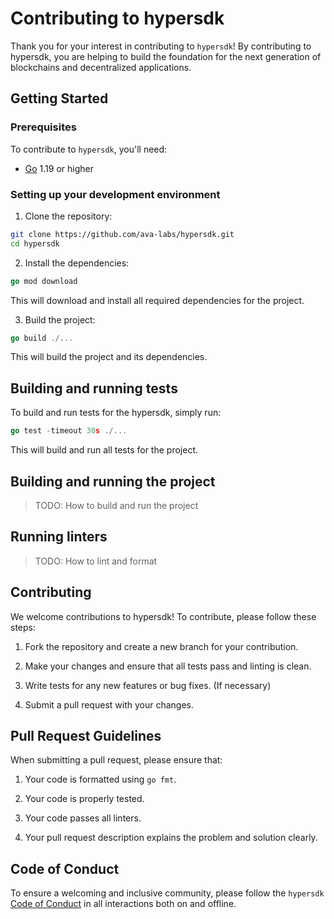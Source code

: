 # Contributing to hypersdk

Thank you for your interest in contributing to `hypersdk`! By contributing to hypersdk, you are helping to build the foundation for the next generation of blockchains and decentralized applications.

## Getting Started

### Prerequisites

To contribute to `hypersdk`, you'll need:

- [Go](https://golang.org/dl/) 1.19 or higher

### Setting up your development environment

1. Clone the repository:

```bash
git clone https://github.com/ava-labs/hypersdk.git
cd hypersdk
```

2. Install the dependencies:

```go
go mod download
```

This will download and install all required dependencies for the project.

3. Build the project:

```go
go build ./...
```
This will build the project and its dependencies.

## Building and running tests

To build and run tests for the hypersdk, simply run:

```go
go test -timeout 30s ./...
```

This will build and run all tests for the project.

## Building and running the project

> TODO: How to build and run the project

## Running linters

> TODO: How to lint and format 

## Contributing

We welcome contributions to hypersdk! To contribute, please follow these steps:

1. Fork the repository and create a new branch for your contribution.

2. Make your changes and ensure that all tests pass and linting is clean.

3. Write tests for any new features or bug fixes. (If necessary)

4. Submit a pull request with your changes.

## Pull Request Guidelines

When submitting a pull request, please ensure that:

1. Your code is formatted using `go fmt`.

2. Your code is properly tested.

3. Your code passes all linters.

4. Your pull request description explains the problem and solution clearly.

## Code of Conduct

To ensure a welcoming and inclusive community, please follow the `hypersdk` [Code of Conduct]() in all interactions both on and offline.
